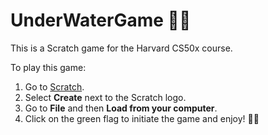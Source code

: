 # UnderWaterGame 🐠🐙

This is a Scratch game for the Harvard CS50x course. 

To play this game:
1. Go to [Scratch](https://scratch.mit.edu/).
2. Select **Create** next to the Scratch logo.
3. Go to **File** and then **Load from your computer**.
4. Click on the green flag to initiate the game and enjoy! 🐳🦀

